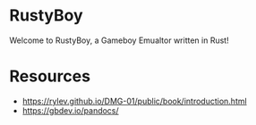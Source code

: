 # RustyBoy

Welcome to RustyBoy, a Gameboy Emualtor written in Rust!

# Resources

- https://rylev.github.io/DMG-01/public/book/introduction.html
- https://gbdev.io/pandocs/


